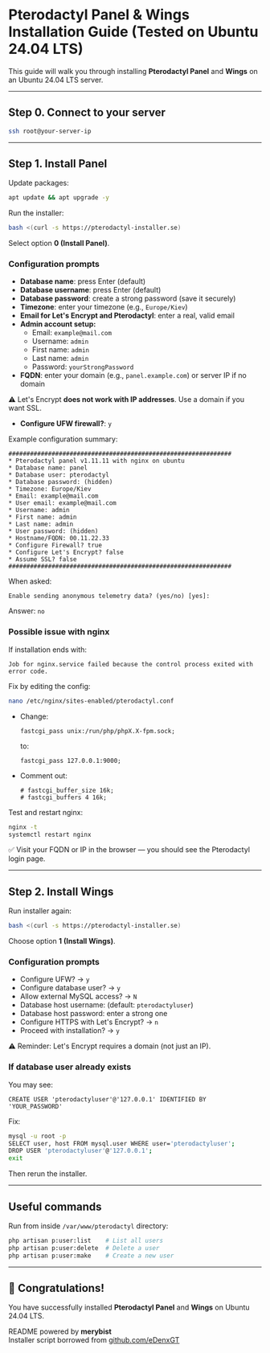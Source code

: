 # Pterodactyl Panel & Wings Installation Guide (Tested on Ubuntu 24.04 LTS)

This guide will walk you through installing **Pterodactyl Panel** and **Wings** on an Ubuntu 24.04 LTS server.

---

## Step 0. Connect to your server

```bash
ssh root@your-server-ip
```

---

## Step 1. Install Panel

Update packages:

```bash
apt update && apt upgrade -y
```

Run the installer:

```bash
bash <(curl -s https://pterodactyl-installer.se)
```

Select option **0 (Install Panel)**.

### Configuration prompts

- **Database name**: press Enter (default)
- **Database username**: press Enter (default)
- **Database password**: create a strong password (save it securely)
- **Timezone**: enter your timezone (e.g., `Europe/Kiev`)
- **Email for Let's Encrypt and Pterodactyl**: enter a real, valid email
- **Admin account setup:**
  - Email: `example@mail.com`
  - Username: `admin`
  - First name: `admin`
  - Last name: `admin`
  - Password: `yourStrongPassword`
- **FQDN**: enter your domain (e.g., `panel.example.com`) or server IP if no domain

⚠️ Let's Encrypt **does not work with IP addresses**. Use a domain if you want SSL.

- **Configure UFW firewall?**: `y`

Example configuration summary:

```
##############################################################
* Pterodactyl panel v1.11.11 with nginx on ubuntu
* Database name: panel
* Database user: pterodactyl
* Database password: (hidden)
* Timezone: Europe/Kiev
* Email: example@mail.com
* User email: example@mail.com
* Username: admin
* First name: admin
* Last name: admin
* User password: (hidden)
* Hostname/FQDN: 00.11.22.33
* Configure Firewall? true
* Configure Let's Encrypt? false
* Assume SSL? false
##############################################################
```

When asked:

```
Enable sending anonymous telemetry data? (yes/no) [yes]:
```
Answer: `no`

### Possible issue with nginx

If installation ends with:

```
Job for nginx.service failed because the control process exited with error code.
```

Fix by editing the config:

```bash
nano /etc/nginx/sites-enabled/pterodactyl.conf
```

- Change:
  ```nginx
  fastcgi_pass unix:/run/php/phpX.X-fpm.sock;
  ```
  to:
  ```nginx
  fastcgi_pass 127.0.0.1:9000;
  ```

- Comment out:
  ```nginx
  # fastcgi_buffer_size 16k;
  # fastcgi_buffers 4 16k;
  ```

Test and restart nginx:

```bash
nginx -t
systemctl restart nginx
```

✅ Visit your FQDN or IP in the browser — you should see the Pterodactyl login page.

---

## Step 2. Install Wings

Run installer again:

```bash
bash <(curl -s https://pterodactyl-installer.se)
```

Choose option **1 (Install Wings)**.

### Configuration prompts

- Configure UFW? → `y`
- Configure database user? → `y`
- Allow external MySQL access? → `N`
- Database host username: (default: `pterodactyluser`)
- Database host password: enter a strong one
- Configure HTTPS with Let's Encrypt? → `n`
- Proceed with installation? → `y`

⚠️ Reminder: Let's Encrypt requires a domain (not just an IP).

### If database user already exists

You may see:

```
CREATE USER 'pterodactyluser'@'127.0.0.1' IDENTIFIED BY 'YOUR_PASSWORD'
```

Fix:

```bash
mysql -u root -p
SELECT user, host FROM mysql.user WHERE user='pterodactyluser';
DROP USER 'pterodactyluser'@'127.0.0.1';
exit
```

Then rerun the installer.

---

## Useful commands

Run from inside `/var/www/pterodactyl` directory:

```bash
php artisan p:user:list    # List all users
php artisan p:user:delete  # Delete a user
php artisan p:user:make    # Create a new user
```

---

## 🎉 Congratulations!
You have successfully installed **Pterodactyl Panel** and **Wings** on Ubuntu 24.04 LTS.

README powered by **merybist**  
Installer script borrowed from [github.com/eDenxGT](https://github.com/eDenxGT)

